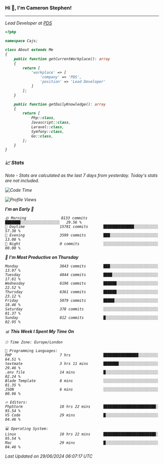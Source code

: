 ### Hi 👋, I'm Cameron Stephen!
<hr>
<p><em>Lead Developer at <a href="https://prindatasolutions.co.uk">PDS</a></p>


```php
<?php

namespace Cajs;

class About extends Me
{
    public function getCurrentWorkplace(): array
    {
        return [
            'workplace' => [
                'company' => 'PDS',
                'position' => 'Lead Developer'
            ]
        ];
    }

    public function getDailyKnowledge(): array
    {
        return [
            Php::class,
            Javascript::class,
            Laravel::class,
            Symfony::class,
            Go::class,
        ];
    }
}
```

### 📈 Stats
<p><em>Note - Stats are calculated as the last 7 days from yesterday. Today's stats are not included.</em></p>


<!--START_SECTION:waka-->
![Code Time](http://img.shields.io/badge/Code%20Time-3%2C860%20hrs%2024%20mins-blue)

![Profile Views](http://img.shields.io/badge/Profile%20Views-0-blue)

**I'm an Early 🐤** 

```text
🌞 Morning                8133 commits        ███████░░░░░░░░░░░░░░░░░░   29.56 % 
🌆 Daytime                15781 commits       ██████████████░░░░░░░░░░░   57.36 % 
🌃 Evening                3599 commits        ███░░░░░░░░░░░░░░░░░░░░░░   13.08 % 
🌙 Night                  0 commits           ░░░░░░░░░░░░░░░░░░░░░░░░░   00.00 % 
```
📅 **I'm Most Productive on Thursday** 

```text
Monday                   3843 commits        ███░░░░░░░░░░░░░░░░░░░░░░   13.97 % 
Tuesday                  4844 commits        ████░░░░░░░░░░░░░░░░░░░░░   17.61 % 
Wednesday                6196 commits        ██████░░░░░░░░░░░░░░░░░░░   22.52 % 
Thursday                 6361 commits        ██████░░░░░░░░░░░░░░░░░░░   23.12 % 
Friday                   5079 commits        █████░░░░░░░░░░░░░░░░░░░░   18.46 % 
Saturday                 378 commits         ░░░░░░░░░░░░░░░░░░░░░░░░░   01.37 % 
Sunday                   812 commits         █░░░░░░░░░░░░░░░░░░░░░░░░   02.95 % 
```


📊 **This Week I Spent My Time On** 

```text
🕑︎ Time Zone: Europe/London

💬 Programming Languages: 
PHP                      7 hrs               ████████████████░░░░░░░░░   64.51 % 
textmate                 3 hrs 11 mins       ███████░░░░░░░░░░░░░░░░░░   29.46 % 
.env file                14 mins             █░░░░░░░░░░░░░░░░░░░░░░░░   02.24 % 
Blade Template           8 mins              ░░░░░░░░░░░░░░░░░░░░░░░░░   01.35 % 
JSON                     6 mins              ░░░░░░░░░░░░░░░░░░░░░░░░░   00.96 % 

🔥 Editors: 
PhpStorm                 10 hrs 22 mins      ████████████████████████░   95.54 % 
VS Code                  29 mins             █░░░░░░░░░░░░░░░░░░░░░░░░   04.46 % 

💻 Operating System: 
Linux                    10 hrs 22 mins      ████████████████████████░   95.54 % 
Mac                      29 mins             █░░░░░░░░░░░░░░░░░░░░░░░░   04.46 % 
```


 Last Updated on 29/06/2024 06:07:17 UTC
<!--END_SECTION:waka-->
